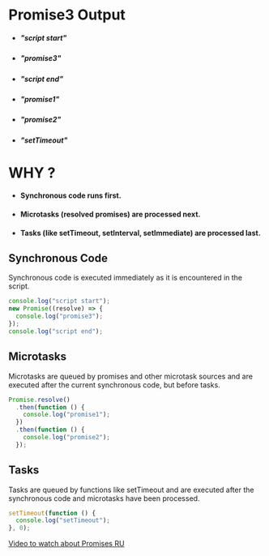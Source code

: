# Promise3 Output

- ##### "script start"
- ##### "promise3"
- ##### "script end"
- ##### "promise1"
- ##### "promise2"
- ##### "setTimeout"

# WHY ?

- #### Synchronous code runs first.
- #### Microtasks (resolved promises) are processed next.
- #### Tasks (like setTimeout, setInterval, setImmediate) are processed last.

## Synchronous Code

Synchronous code is executed immediately as it is encountered in the script.

```js
console.log("script start");
new Promise((resolve) => {
  console.log("promise3");
});
console.log("script end");
```

## Microtasks

Microtasks are queued by promises and other microtask sources and are executed after the current synchronous code, but before tasks.

```js
Promise.resolve()
  .then(function () {
    console.log("promise1");
  })
  .then(function () {
    console.log("promise2");
  });
```

## Tasks

Tasks are queued by functions like setTimeout and are executed after the synchronous code and microtasks have been processed.

```js
setTimeout(function () {
  console.log("setTimeout");
}, 0);
```

[Video to watch about Promises RU](https://www.youtube.com/watch?v=mlXk4ALUsec&t=1s)
